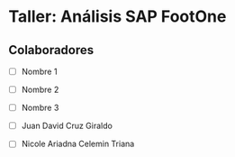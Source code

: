 # Taller: Análisis SAP FootOne

## Colaboradores
- [ ] Nombre 1
- [ ] Nombre 2
- [ ] Nombre 3
- [ ] Juan David Cruz Giraldo
- [ ] Nicole Ariadna Celemin Triana


